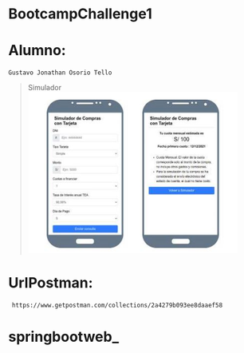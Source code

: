 # BootcampChallenge1
# Alumno:
    Gustavo Jonathan Osorio Tello
> Simulador
![Alt text](https://github.com/jgsistem/BootcampChallenge1/blob/main/simulador.JPG "Simulador")

# UrlPostman:
     https://www.getpostman.com/collections/2a4279b093ee8daaef58
     
# springbootweb_

